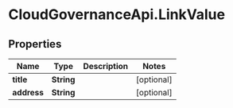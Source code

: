 # CloudGovernanceApi.LinkValue

## Properties

Name | Type | Description | Notes
------------ | ------------- | ------------- | -------------
**title** | **String** |  | [optional] 
**address** | **String** |  | [optional] 


